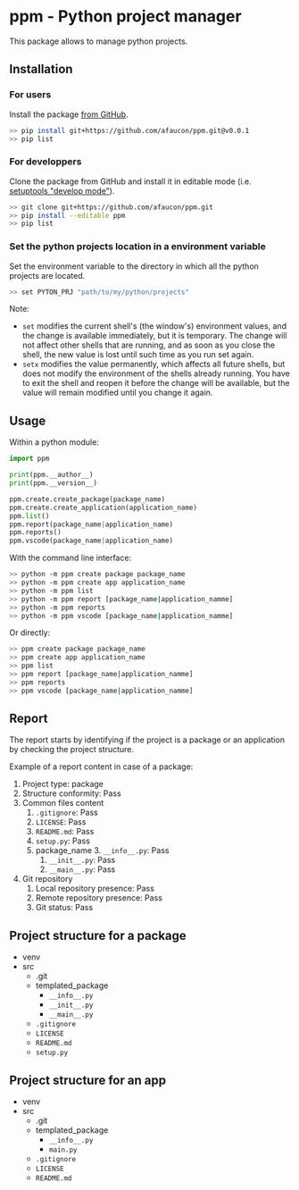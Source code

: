 # ppm - Python project manager

This package allows to manage python projects.

## Installation

### For users

Install the package [from GitHub](https://pip.pypa.io/en/stable/reference/pip_install/#git).

```bash
>> pip install git+https://github.com/afaucon/ppm.git@v0.0.1
>> pip list
```

### For developpers

Clone the package from GitHub and install it in editable mode (i.e. [setuptools "develop mode"](https://setuptools.readthedocs.io/en/latest/setuptools.html#development-mode)).

```bash
>> git clone git+https://github.com/afaucon/ppm.git
>> pip install --editable ppm
>> pip list
```

### Set the python projects location in a environment variable

Set the environment variable to the directory in which all the python projects are located.

```bash
>> set PYTON_PRJ "path/to/my/python/projects"
```

Note:

- `set` modifies the current shell's (the window's) environment values, and the change is available
immediately, but it is temporary. The change will not affect other shells that are running, and as soon as
you close the shell, the new value is lost until such time as you run set again.
- `setx` modifies the value permanently, which affects all future shells, but does not modify the
environment of the shells already running. You have to exit the shell and reopen it before the change will
be available, but the value will remain modified until you change it again.

## Usage

Within a python module:

```python
import ppm

print(ppm.__author__)
print(ppm.__version__)

ppm.create.create_package(package_name)
ppm.create.create_application(application_name)
ppm.list()
ppm.report(package_name|application_name)
ppm.reports()
ppm.vscode(package_name|application_name)
```

With the command line interface:

```bash
>> python -m ppm create package package_name
>> python -m ppm create app application_name
>> python -m ppm list
>> python -m ppm report [package_name|application_namme]
>> python -m ppm reports
>> python -m ppm vscode [package_name|application_namme]
```

Or directly:

```bash
>> ppm create package package_name
>> ppm create app application_name
>> ppm list
>> ppm report [package_name|application_namme]
>> ppm reports
>> ppm vscode [package_name|application_namme]
```

## Report

The report starts by identifying if the project is a package or an application by checking the project structure.

Example of a report content in case of a package:

1. Project type: package
2. Structure conformity: Pass
3. Common files content
   1. `.gitignore`: Pass
   2. `LICENSE`: Pass
   3. `README.md`: Pass
   4. `setup.py`: Pass
   5. package_name
      3. `__info__.py`: Pass
      1. `__init__.py`: Pass
      2. `__main__.py`: Pass
4. Git repository
   1. Local repository presence: Pass
   2. Remote repository presence: Pass
   3. Git status: Pass

## Project structure for a package

- venv
- src
  - .git
  - templated_package
    - `__info__.py`
    - `__init__.py`
    - `__main__.py`
  - `.gitignore`
  - `LICENSE`
  - `README.md`
  - `setup.py`

## Project structure for an app

- venv
- src
  - .git
  - templated_package
    - `__info__.py`
    - `main.py`
  - `.gitignore`
  - `LICENSE`
  - `README.md`
